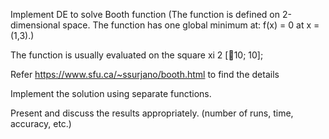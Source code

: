 Implement DE to solve Booth function (The function is defined on 2-dimensional space. 
The function has one global minimum at: f(x) = 0 at x = (1,3).)

The function is usually evaluated on the square xi 2 [􀀀10; 10];

Refer https://www.sfu.ca/~ssurjano/booth.html to find the details

Implement the solution using separate functions.

Present and discuss the results appropriately. (number of runs, time, accuracy, etc.)
